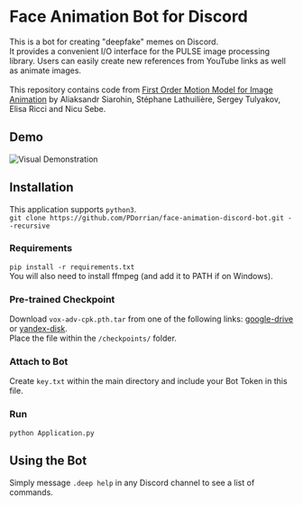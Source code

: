 # Face Animation Bot for Discord
This is a bot for creating "deepfake" memes on Discord.<br>
It provides a convenient I/O interface for the PULSE image processing library. Users can easily create new references from YouTube links as well as animate images.<br>
<br>
This repository contains code from [First Order Motion Model for Image Animation](https://github.com/AliaksandrSiarohin/first-order-model) by Aliaksandr Siarohin, Stéphane Lathuilière, Sergey Tulyakov, Elisa Ricci and Nicu Sebe.<br>

## Demo
![Visual Demonstration](https://i.imgur.com/fF7vvm7.gif)

## Installation
This application supports ``python3``.<br>
```git clone https://github.com/PDorrian/face-animation-discord-bot.git --recursive```

### Requirements
```pip install -r requirements.txt```<br>
You will also need to install ffmpeg (and add it to PATH if on Windows).

### Pre-trained Checkpoint
Download ``vox-adv-cpk.pth.tar`` from one of the following links: [google-drive](https://drive.google.com/open?id=1PyQJmkdCsAkOYwUyaj_l-l0as-iLDgeH) or [yandex-disk](https://yadi.sk/d/lEw8uRm140L_eQ).<br>
Place the file within the ``/checkpoints/`` folder.

### Attach to Bot
Create ``key.txt`` within the main directory and include your Bot Token in this file.

### Run
``python Application.py``

## Using the Bot
Simply message ``.deep help`` in any Discord channel to see a list of commands.